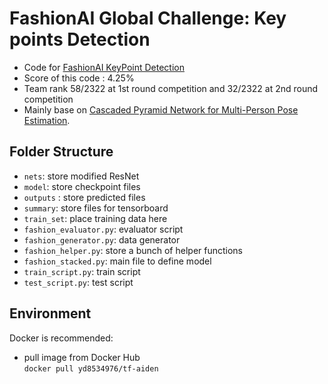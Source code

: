# FashionAI Global Challenge: Key points Detection
- Code for [FashionAI KeyPoint Detection](https://tianchi.aliyun.com/competition/introduction.htm?spm=5176.100068.5678.1.4ccc289bCzDJXu&raceId=231648&_lang=en_US)
- Score of this code : 4.25%
- Team rank 58/2322 at 1st round competition and 32/2322 at 2nd round competition
- Mainly base on [Cascaded Pyramid Network for Multi-Person Pose Estimation](https://arxiv.org/abs/1711.07319).

## Folder Structure
- `nets`: store modified ResNet
- `model`: store checkpoint files
- `outputs` : store predicted files
- `summary`: store files for tensorboard
- `train_set`: place training data here
- `fashion_evaluator.py`: evaluator script
- `fashion_generator.py`: data generator
- `fashion_helper.py`: store a bunch of helper functions
- `fashion_stacked.py`: main file to define model
- `train_script.py`: train script
- `test_script.py`: test script

## Environment
Docker is recommended:
- pull image from Docker Hub\
`docker pull yd8534976/tf-aiden`